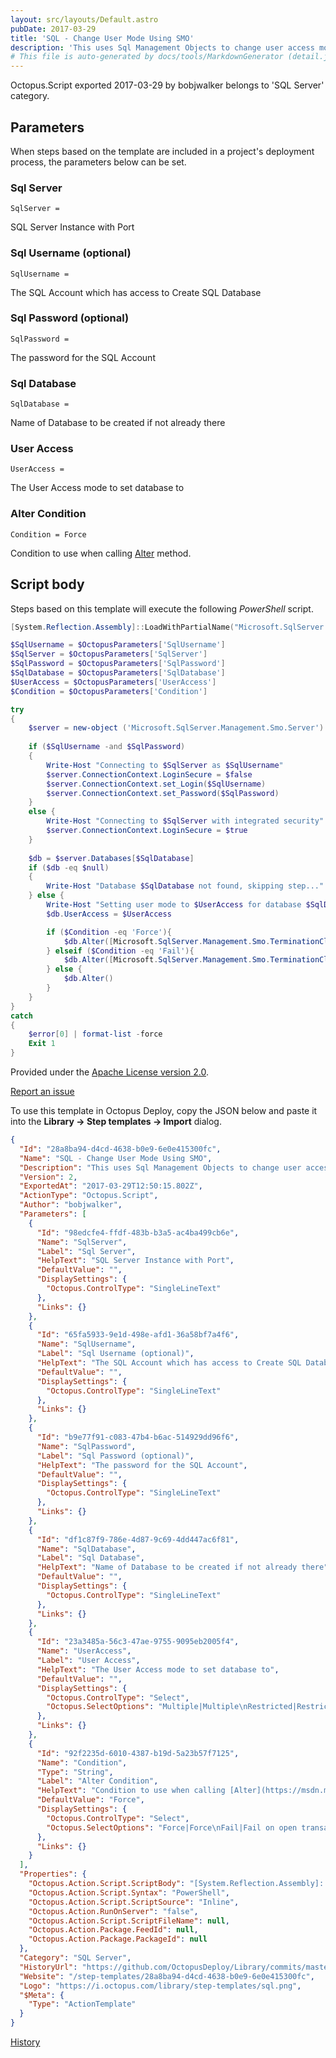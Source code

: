 ```yaml
---
layout: src/layouts/Default.astro
pubDate: 2017-03-29
title: 'SQL - Change User Mode Using SMO'
description: 'This uses Sql Management Objects to change user access mode.  If the username and password are both empty then it will attempt a trusted connection using integrated security.'
# This file is auto-generated by docs/tools/MarkdownGenerator (detail.js)
---
```


Octopus.Script exported 2017-03-29 by bobjwalker belongs to 'SQL Server' category.

## Parameters

When steps based on the template are included in a project's deployment process, the parameters below can be set.


<div class="param">

### Sql Server

`SqlServer = `

SQL Server Instance with Port

</div>
        
<div class="param">

### Sql Username (optional)

`SqlUsername = `

The SQL Account which has access to Create SQL Database

</div>
        
<div class="param">

### Sql Password (optional)

`SqlPassword = `

The password for the SQL Account

</div>
        
<div class="param">

### Sql Database

`SqlDatabase = `

Name of Database to be created if not already there

</div>
        
<div class="param">

### User Access

`UserAccess = `

The User Access mode to set database to

</div>
        
<div class="param">

### Alter Condition

`Condition = Force`

Condition to use when calling [Alter](https://msdn.microsoft.com/en-us/library/ms205110.aspx) method.

</div>
        

## Script body

Steps based on this template will execute the following *PowerShell* script.

```PowerShell
[System.Reflection.Assembly]::LoadWithPartialName("Microsoft.SqlServer.SMO") | out-null

$SqlUsername = $OctopusParameters['SqlUsername']
$SqlServer = $OctopusParameters['SqlServer']
$SqlPassword = $OctopusParameters['SqlPassword']
$SqlDatabase = $OctopusParameters['SqlDatabase']
$UserAccess = $OctopusParameters['UserAccess']
$Condition = $OctopusParameters['Condition']

try
{    
    $server = new-object ('Microsoft.SqlServer.Management.Smo.Server') $SqlServer
  
    if ($SqlUsername -and $SqlPassword)
    {
        Write-Host "Connecting to $SqlServer as $SqlUsername"
        $server.ConnectionContext.LoginSecure = $false
        $server.ConnectionContext.set_Login($SqlUsername)
        $server.ConnectionContext.set_Password($SqlPassword)      
    } 
    else {
        Write-Host "Connecting to $SqlServer with integrated security"
        $server.ConnectionContext.LoginSecure = $true
    }
    
    $db = $server.Databases[$SqlDatabase]
	if ($db -eq $null)
	{
        Write-Host "Database $SqlDatabase not found, skipping step..."
	} else {
	    Write-Host "Setting user mode to $UserAccess for database $SqlDatabase with condition $Condition"
        $db.UserAccess = $UserAccess

        if ($Condition -eq 'Force'){
            $db.Alter([Microsoft.SqlServer.Management.Smo.TerminationClause]::RollbackTransactionsImmediately)
        } elseif ($Condition -eq 'Fail'){
            $db.Alter([Microsoft.SqlServer.Management.Smo.TerminationClause]::FailOnOpenTransactions)
        } else {
            $db.Alter()
        }
	}
}
catch
{    
    $error[0] | format-list -force
    Exit 1
}
```

Provided under the [Apache License version 2.0](https://github.com/OctopusDeploy/Library/blob/master/LICENSE.txt).

[Report an issue](https://github.com/OctopusDeploy/Library/issues/new?assignees=&labels=&projects=&template=bug-report.yml&title=Issue%20with%20SQL%20-%20Change%20User%20Mode%20Using%20SMO&step-template=SQL%20-%20Change%20User%20Mode%20Using%20SMO)

<div class="get-json">

To use this template in Octopus Deploy, copy the JSON below and paste it into the **Library → Step templates → Import** dialog.

```json
{
  "Id": "28a8ba94-d4cd-4638-b0e9-6e0e415300fc",
  "Name": "SQL - Change User Mode Using SMO",
  "Description": "This uses Sql Management Objects to change user access mode.  If the username and password are both empty then it will attempt a trusted connection using integrated security.",
  "Version": 2,
  "ExportedAt": "2017-03-29T12:50:15.802Z",
  "ActionType": "Octopus.Script",
  "Author": "bobjwalker",
  "Parameters": [
    {
      "Id": "98edcfe4-ffdf-483b-b3a5-ac4ba499cb6e",
      "Name": "SqlServer",
      "Label": "Sql Server",
      "HelpText": "SQL Server Instance with Port",
      "DefaultValue": "",
      "DisplaySettings": {
        "Octopus.ControlType": "SingleLineText"
      },
      "Links": {}
    },
    {
      "Id": "65fa5933-9e1d-498e-afd1-36a58bf7a4f6",
      "Name": "SqlUsername",
      "Label": "Sql Username (optional)",
      "HelpText": "The SQL Account which has access to Create SQL Database",
      "DefaultValue": "",
      "DisplaySettings": {
        "Octopus.ControlType": "SingleLineText"
      },
      "Links": {}
    },
    {
      "Id": "b9e77f91-c083-47b4-b6ac-514929dd96f6",
      "Name": "SqlPassword",
      "Label": "Sql Password (optional)",
      "HelpText": "The password for the SQL Account",
      "DefaultValue": "",
      "DisplaySettings": {
        "Octopus.ControlType": "SingleLineText"
      },
      "Links": {}
    },
    {
      "Id": "df1c87f9-786e-4d87-9c69-4dd447ac6f81",
      "Name": "SqlDatabase",
      "Label": "Sql Database",
      "HelpText": "Name of Database to be created if not already there",
      "DefaultValue": "",
      "DisplaySettings": {
        "Octopus.ControlType": "SingleLineText"
      },
      "Links": {}
    },
    {
      "Id": "23a3485a-56c3-47ae-9755-9095eb2005f4",
      "Name": "UserAccess",
      "Label": "User Access",
      "HelpText": "The User Access mode to set database to",
      "DefaultValue": "",
      "DisplaySettings": {
        "Octopus.ControlType": "Select",
        "Octopus.SelectOptions": "Multiple|Multiple\nRestricted|Restricted\nSingle|Single"
      },
      "Links": {}
    },
    {
      "Id": "92f2235d-6010-4387-b19d-5a23b57f7125",
      "Name": "Condition",
      "Type": "String",
      "Label": "Alter Condition",
      "HelpText": "Condition to use when calling [Alter](https://msdn.microsoft.com/en-us/library/ms205110.aspx) method.",
      "DefaultValue": "Force",
      "DisplaySettings": {
        "Octopus.ControlType": "Select",
        "Octopus.SelectOptions": "Force|Force\nFail|Fail on open transactions\nWait|Wait for no connections"
      },
      "Links": {}
    }
  ],
  "Properties": {
    "Octopus.Action.Script.ScriptBody": "[System.Reflection.Assembly]::LoadWithPartialName(\"Microsoft.SqlServer.SMO\") | out-null\n\n$SqlUsername = $OctopusParameters['SqlUsername']\n$SqlServer = $OctopusParameters['SqlServer']\n$SqlPassword = $OctopusParameters['SqlPassword']\n$SqlDatabase = $OctopusParameters['SqlDatabase']\n$UserAccess = $OctopusParameters['UserAccess']\n$Condition = $OctopusParameters['Condition']\n\ntry\n{    \n    $server = new-object ('Microsoft.SqlServer.Management.Smo.Server') $SqlServer\n  \n    if ($SqlUsername -and $SqlPassword)\n    {\n        Write-Host \"Connecting to $SqlServer as $SqlUsername\"\n        $server.ConnectionContext.LoginSecure = $false\n        $server.ConnectionContext.set_Login($SqlUsername)\n        $server.ConnectionContext.set_Password($SqlPassword)      \n    } \n    else {\n        Write-Host \"Connecting to $SqlServer with integrated security\"\n        $server.ConnectionContext.LoginSecure = $true\n    }\n    \n    $db = $server.Databases[$SqlDatabase]\n\tif ($db -eq $null)\n\t{\n        Write-Host \"Database $SqlDatabase not found, skipping step...\"\n\t} else {\n\t    Write-Host \"Setting user mode to $UserAccess for database $SqlDatabase with condition $Condition\"\n        $db.UserAccess = $UserAccess\n\n        if ($Condition -eq 'Force'){\n            $db.Alter([Microsoft.SqlServer.Management.Smo.TerminationClause]::RollbackTransactionsImmediately)\n        } elseif ($Condition -eq 'Fail'){\n            $db.Alter([Microsoft.SqlServer.Management.Smo.TerminationClause]::FailOnOpenTransactions)\n        } else {\n            $db.Alter()\n        }\n\t}\n}\ncatch\n{    \n    $error[0] | format-list -force\n    Exit 1\n}",
    "Octopus.Action.Script.Syntax": "PowerShell",
    "Octopus.Action.Script.ScriptSource": "Inline",
    "Octopus.Action.RunOnServer": "false",
    "Octopus.Action.Script.ScriptFileName": null,
    "Octopus.Action.Package.FeedId": null,
    "Octopus.Action.Package.PackageId": null
  },
  "Category": "SQL Server",
  "HistoryUrl": "https://github.com/OctopusDeploy/Library/commits/master/step-templates//opt/buildagent/work/75443764cd38076d/step-templates/sql-smo-change-usermode.json",
  "Website": "/step-templates/28a8ba94-d4cd-4638-b0e9-6e0e415300fc",
  "Logo": "https://i.octopus.com/library/step-templates/sql.png",
  "$Meta": {
    "Type": "ActionTemplate"
  }
}
```

[History](https://github.com/OctopusDeploy/Library/commits/master/step-templates/https://github.com/OctopusDeploy/Library/commits/master/step-templates//opt/buildagent/work/75443764cd38076d/step-templates/sql-smo-change-usermode.json)

</div>
